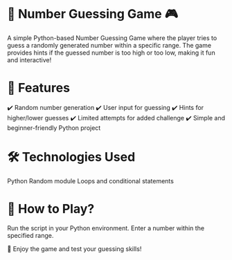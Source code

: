 # 🎯 Number Guessing Game 🎮
A simple Python-based Number Guessing Game where the player tries to guess a randomly generated number within a specific range. The game provides hints if the guessed number is too high or too low, making it fun and interactive!

# 🚀 Features
✔️ Random number generation
✔️ User input for guessing
✔️ Hints for higher/lower guesses
✔️ Limited attempts for added challenge
✔️ Simple and beginner-friendly Python project

# 🛠️ Technologies Used
Python
Random module
Loops and conditional statements
# 📌 How to Play?
Run the script in your Python environment.
Enter a number within the specified range.

🎉 Enjoy the game and test your guessing skills!


